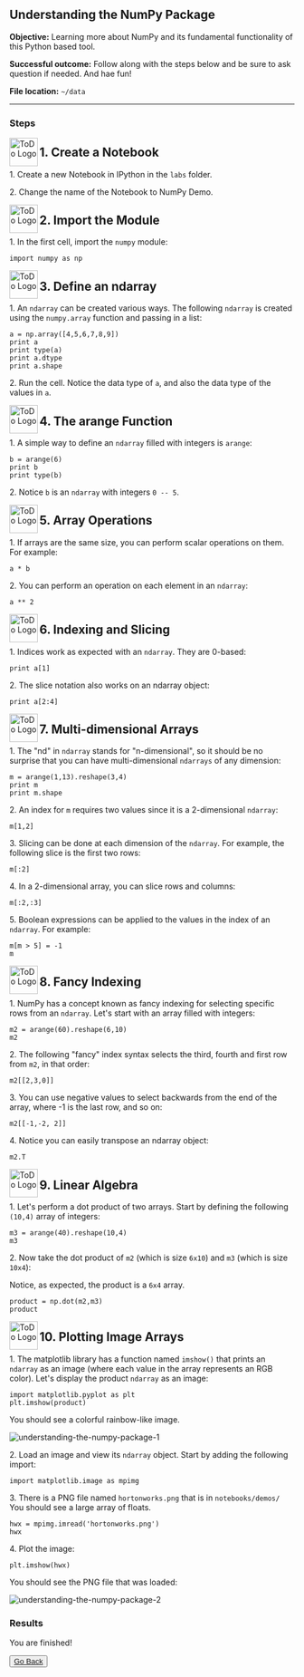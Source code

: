 ## Understanding the NumPy Package

**Objective:** Learning more about NumPy and its fundamental functionality of this Python based tool.

**Successful outcome:** Follow along with the steps below and be sure to ask question if needed. And hae fun!

**File location:** `~/data`

---
### Steps


<!--STEP-->

<img src="https://user-images.githubusercontent.com/558905/40613898-7a6c70d6-624e-11e8-9178-7bde851ac7bd.png" align="left" width="50" height="50" title="ToDo Logo"> 
<h2>1. Create a Notebook</h2>

1\.  Create a new Notebook in IPython in the `labs` folder.

2\.  Change the name of the Notebook to NumPy Demo.


<!--STEP-->

<img src="https://user-images.githubusercontent.com/558905/40613898-7a6c70d6-624e-11e8-9178-7bde851ac7bd.png" align="left" width="50" height="50" title="ToDo Logo"> 
<h2>2. Import the Module</h2>

1\.  In the first cell, import the `numpy` module:

```
import numpy as np
```


<!--STEP-->

<img src="https://user-images.githubusercontent.com/558905/40613898-7a6c70d6-624e-11e8-9178-7bde851ac7bd.png" align="left" width="50" height="50" title="ToDo Logo"> 
<h2>3. Define an ndarray</h2>

1\.  An `ndarray` can be created various ways. The following `ndarray` is created using the `numpy.array` function and passing in a list:

```
a = np.array([4,5,6,7,8,9]) 
print a
print type(a)
print a.dtype
print a.shape
```

2\. Run the cell. Notice the data type of `a`, and also the data type of the values in `a`.



<!--STEP-->

<img src="https://user-images.githubusercontent.com/558905/40613898-7a6c70d6-624e-11e8-9178-7bde851ac7bd.png" align="left" width="50" height="50" title="ToDo Logo"> 
<h2>4. The arange Function</h2>

1\.  A simple way to define an `ndarray` filled with integers is `arange`:

```
b = arange(6) 
print b
print type(b)
```

2\.  Notice `b` is an `ndarray` with integers `0 -- 5`.



<!--STEP-->

<img src="https://user-images.githubusercontent.com/558905/40613898-7a6c70d6-624e-11e8-9178-7bde851ac7bd.png" align="left" width="50" height="50" title="ToDo Logo"> 
<h2>5. Array Operations</h2>

1\.  If arrays are the same size, you can perform scalar operations on them. For example:

```
a * b
```

2\.  You can perform an operation on each element in an `ndarray`:

```
a ** 2
```



<!--STEP-->

<img src="https://user-images.githubusercontent.com/558905/40613898-7a6c70d6-624e-11e8-9178-7bde851ac7bd.png" align="left" width="50" height="50" title="ToDo Logo"> 
<h2>6. Indexing and Slicing</h2>

1\.  Indices work as expected with an `ndarray`. They are 0-based:

```
print a[1]
```

2\.  The slice notation also works on an ndarray object:

```
print a[2:4]
```


<!--STEP-->

<img src="https://user-images.githubusercontent.com/558905/40613898-7a6c70d6-624e-11e8-9178-7bde851ac7bd.png" align="left" width="50" height="50" title="ToDo Logo"> 
<h2>7. Multi-dimensional Arrays</h2>

1\.  The "nd" in `ndarray` stands for "n-dimensional", so it should be no surprise that you can have multi-dimensional `ndarrays` of any dimension:

```
m = arange(1,13).reshape(3,4) 
print m
print m.shape 
```

2\.  An index for `m` requires two values since it is a 2-dimensional `ndarray`:

```
m[1,2]
```

3\.  Slicing can be done at each dimension of the `ndarray`. For example, the following slice is the first two rows:

```
m[:2]
```

4\.  In a 2-dimensional array, you can slice rows and columns:

```
m[:2,:3]
```

5\.  Boolean expressions can be applied to the values in the index of an `ndarray`. For example:

```
m[m > 5] = -1 
m
```


<!--STEP-->

<img src="https://user-images.githubusercontent.com/558905/40613898-7a6c70d6-624e-11e8-9178-7bde851ac7bd.png" align="left" width="50" height="50" title="ToDo Logo"> 
<h2>8. Fancy Indexing</h2>

1\.  NumPy has a concept known as fancy indexing for selecting specific rows from an `ndarray`. Let's start with an array filled with integers:
```
m2 = arange(60).reshape(6,10) 
m2 
```

2\.  The following "fancy" index syntax selects the third, fourth and first row from `m2`, in that order:

```
m2[[2,3,0]]
```

3\.  You can use negative values to select backwards from the end of the array, where -1 is the last row, and so on:

```
m2[[-1,-2, 2]]
```

4\.  Notice you can easily transpose an ndarray object:

```
m2.T
```


<!--STEP-->

<img src="https://user-images.githubusercontent.com/558905/40613898-7a6c70d6-624e-11e8-9178-7bde851ac7bd.png" align="left" width="50" height="50" title="ToDo Logo"> 
<h2>9. Linear Algebra</h2>

1\.  Let's perform a dot product of two arrays. Start by defining the following `(10,4)` array of integers:

```
m3 = arange(40).reshape(10,4) 
m3 
```

2\.  Now take the dot product of `m2` (which is size `6x10`) and `m3` (which is size `10x4`): 

Notice, as expected, the product is a `6x4` array.

```
product = np.dot(m2,m3) 
product
```


<!--STEP-->

<img src="https://user-images.githubusercontent.com/558905/40613898-7a6c70d6-624e-11e8-9178-7bde851ac7bd.png" align="left" width="50" height="50" title="ToDo Logo"> 
<h2>10. Plotting Image Arrays</h2>

1\.  The matplotlib library has a function named `imshow()` that prints an `ndarray` as an image (where each value in the array represents an RGB color). Let's display the product `ndarray` as an image:

```
import matplotlib.pyplot as plt 
plt.imshow(product) 
```

You should see a colorful rainbow-like image.

![understanding-the-numpy-package-1](https://user-images.githubusercontent.com/21102559/40943020-cba54b38-681d-11e8-851f-f14b46dd37bc.png)

2\.  Load an image and view its `ndarray` object. Start by adding the following import:

```
import matplotlib.image as mpimg
```

3\.  There is a PNG file named `hortonworks.png` that is in `notebooks/demos/`
You should see a large array of floats.

```
hwx = mpimg.imread('hortonworks.png') 
hwx 
```

4\.  Plot the image:

```
plt.imshow(hwx)
```

You should see the PNG file that was loaded:

![understanding-the-numpy-package-2](https://user-images.githubusercontent.com/21102559/40943021-cbb47c02-681d-11e8-9c0f-5633f483e355.png)

### Results

You are finished!


<button type="button"><a href="https://virtuant.github.io/hadoop-overview-spark-hwx/">Go Back</a></button>
<br>
<br>
